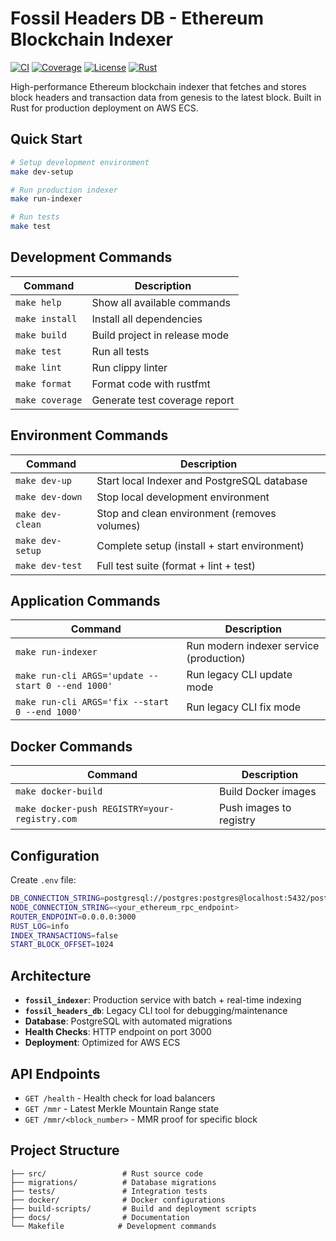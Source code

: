 # Fossil Headers DB - Ethereum Blockchain Indexer

[![CI](https://github.com/OilerNetwork/fossil-headers-db/actions/workflows/ci.yml/badge.svg)](https://github.com/OilerNetwork/fossil-headers-db/actions/workflows/ci.yml)
[![Coverage](https://img.shields.io/codecov/c/github/OilerNetwork/fossil-headers-db)](https://codecov.io/gh/OilerNetwork/fossil-headers-db)
[![License](https://img.shields.io/badge/License-GNU%20GPL-blue)](LICENSE)
[![Rust](https://img.shields.io/badge/rust-1.70+-orange.svg)](https://www.rust-lang.org/)

High-performance Ethereum blockchain indexer that fetches and stores block headers and transaction data from genesis to the latest block. Built in Rust for production deployment on AWS ECS.

## Quick Start

```bash
# Setup development environment
make dev-setup

# Run production indexer
make run-indexer

# Run tests
make test
```

## Development Commands

| Command | Description |
|---------|-------------|
| `make help` | Show all available commands |
| `make install` | Install all dependencies |
| `make build` | Build project in release mode |
| `make test` | Run all tests |
| `make lint` | Run clippy linter |
| `make format` | Format code with rustfmt |
| `make coverage` | Generate test coverage report |

## Environment Commands

| Command | Description |
|---------|-------------|
| `make dev-up` | Start local Indexer and PostgreSQL database |
| `make dev-down` | Stop local development environment |
| `make dev-clean` | Stop and clean environment (removes volumes) |
| `make dev-setup` | Complete setup (install + start environment) |
| `make dev-test` | Full test suite (format + lint + test) |

## Application Commands

| Command | Description |
|---------|-------------|
| `make run-indexer` | Run modern indexer service (production) |
| `make run-cli ARGS='update --start 0 --end 1000'` | Run legacy CLI update mode |
| `make run-cli ARGS='fix --start 0 --end 1000'` | Run legacy CLI fix mode |

## Docker Commands

| Command | Description |
|---------|-------------|
| `make docker-build` | Build Docker images |
| `make docker-push REGISTRY=your-registry.com` | Push images to registry |

## Configuration

Create `.env` file:
```bash
DB_CONNECTION_STRING=postgresql://postgres:postgres@localhost:5432/postgres
NODE_CONNECTION_STRING=<your_ethereum_rpc_endpoint>
ROUTER_ENDPOINT=0.0.0.0:3000
RUST_LOG=info
INDEX_TRANSACTIONS=false
START_BLOCK_OFFSET=1024
```

## Architecture

- **`fossil_indexer`**: Production service with batch + real-time indexing
- **`fossil_headers_db`**: Legacy CLI tool for debugging/maintenance
- **Database**: PostgreSQL with automated migrations
- **Health Checks**: HTTP endpoint on port 3000
- **Deployment**: Optimized for AWS ECS

## API Endpoints

- `GET /health` - Health check for load balancers
- `GET /mmr` - Latest Merkle Mountain Range state
- `GET /mmr/<block_number>` - MMR proof for specific block

## Project Structure

```
├── src/                 # Rust source code
├── migrations/          # Database migrations
├── tests/               # Integration tests
├── docker/              # Docker configurations
├── build-scripts/       # Build and deployment scripts
├── docs/                # Documentation
└── Makefile            # Development commands
```
